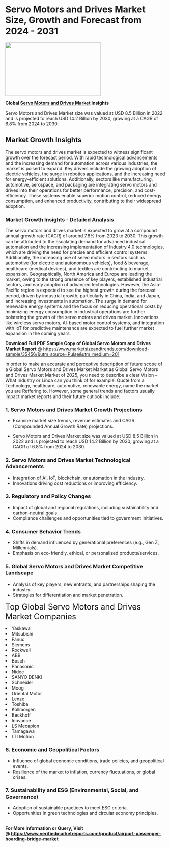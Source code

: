 <H1>Servo Motors and Drives Market Size, Growth and Forecast from 2024 - 2031</H1><img class="aligncenter size-medium wp-image-584254" src="https://thirdeyenews.in/wp-content/uploads/2024/09/Global-Market-Research-300x168.jpeg" alt="" width="300" height="168" /><p><strong>Global&nbsp;<a href="https://www.marketsizeandtrends.com/download-sample/35456/&amp;utm_source=Pulse&amp;utm_medium=201">Servo Motors and Drives Market</a> Insights</strong></p><p>Servo Motors and Drives Market size was valued at USD 8.5 Billion in 2022 and is projected to reach USD 14.2 Billion by 2030, growing at a CAGR of 6.8% from 2024 to 2030.</p><p><h2>Market Growth Insights</h2> The servo motors and drives market is expected to witness significant growth over the forecast period. With rapid technological advancements and the increasing demand for automation across various industries, the market is poised to expand. Key drivers include the growing adoption of electric vehicles, the surge in robotics applications, and the increasing need for energy-efficient solutions. Additionally, sectors like manufacturing, automotive, aerospace, and packaging are integrating servo motors and drives into their operations for better performance, precision, and cost-efficiency. These systems enable superior motion control, reduced energy consumption, and enhanced productivity, contributing to their widespread adoption. <p></p> <h3>Market Growth Insights - Detailed Analysis</h3> The servo motors and drives market is expected to grow at a compound annual growth rate (CAGR) of around 7.8% from 2023 to 2030. This growth can be attributed to the escalating demand for advanced industrial automation and the increasing implementation of Industry 4.0 technologies, which are driving the need for precise and efficient control systems. Additionally, the increasing use of servo motors in sectors such as automotive (for electric and autonomous vehicles), food & beverage, healthcare (medical devices), and textiles are contributing to market expansion. Geographically, North America and Europe are leading the market, owing to the strong presence of key players, established industrial sectors, and early adoption of advanced technologies. However, the Asia-Pacific region is expected to see the highest growth during the forecast period, driven by industrial growth, particularly in China, India, and Japan, and increasing investments in automation. The surge in demand for renewable energy systems and the focus on reducing operational costs by minimizing energy consumption in industrial operations are further bolstering the growth of the servo motors and drives market. Innovations like wireless servo motors, AI-based motor control systems, and integration with IoT for predictive maintenance are expected to fuel further market expansion in the coming years. <p></p><p><span class=""><strong>Download Full PDF Sample Copy of Global Servo Motors and Drives Market Report</strong> @ <a href="https://www.marketsizeandtrends.com/download-sample/35456/&amp;utm_source=Pulse&amp;utm_medium=201" target="_blank">https://www.marketsizeandtrends.com/download-sample/35456/&amp;utm_source=Pulse&amp;utm_medium=201</a></span></p><p>In order to make an accurate and perceptive description of future scope of a Global&nbsp;Servo Motors and Drives Market Market as Global&nbsp;Servo Motors and Drives Market Market of 2025, you need to describe a clear Vision &ndash; What Industry or Linda can you think of for example: Quote from a Technology, healthcare, automotive, renewable energy, name the market you are Reffering to. However, some general trends and factors usually impact market reports and their future outlook include:</p><h3>1.&nbsp;<strong>Servo Motors and Drives Market Growth Projections</strong></h3><ul><li>Examine market size trends, revenue estimates and CAGR (Compounded Annual Growth Rate) projections.</li><li><p>Servo Motors and Drives Market size was valued at USD 8.5 Billion in 2022 and is projected to reach USD 14.2 Billion by 2030, growing at a CAGR of 6.8% from 2024 to 2030.</p></li></ul><h3>2.&nbsp;<strong>Servo Motors and Drives Market Technological Advancements</strong></h3><ul><li>Integration of AI, IoT, blockchain, or automation in the industry.</li><li>Innovations driving cost reductions or improving efficiency.</li></ul><h3>3.&nbsp;<strong>Regulatory and Policy Changes</strong></h3><ul><li>Impact of global and regional regulations, including sustainability and carbon-neutral goals.</li><li>Compliance challenges and opportunities tied to government initiatives.</li></ul><h3>4.&nbsp;<strong>Consumer Behavior Trends</strong></h3><ul><li>Shifts in demand influenced by generational preferences (e.g., Gen Z, Millennials).</li><li>Emphasis on eco-friendly, ethical, or personalized products/services.</li></ul><h3>5.&nbsp;<strong>Global Servo Motors and Drives Market Competitive Landscape</strong></h3><ul><li>Analysis of key players, new entrants, and partnerships shaping the industry.</li><li>Strategies for differentiation and market penetration.</li></ul><p data-pm-slice="1 1 []"><span style="color: inherit; font-family: inherit; font-size: 25px;">Top Global Servo Motors and Drives Market Companies</span></p><div class="" data-test-id=""><p><li>Yaskawa</li><li> Mitsubishi</li><li> Fanuc</li><li> Siemens</li><li> Rockwell</li><li> ABB</li><li> Bosch</li><li> Panasonic</li><li> Nidec</li><li> SANYO DENKI</li><li> Schneider</li><li> Moog</li><li> Oriental Motor</li><li> Lenze</li><li> Toshiba</li><li> Kollmorgen</li><li> Beckhoff</li><li> Inovance</li><li> LS Mecapion</li><li> Tamagawa</li><li> LTI Motion</li></p></div><h3>6.&nbsp;<strong>Economic and Geopolitical Factors</strong></h3><ul><li>Influence of global economic conditions, trade policies, and geopolitical events.</li><li>Resilience of the market to inflation, currency fluctuations, or global crises.</li></ul><h3>7.&nbsp;<strong>Sustainability and ESG (Environmental, Social, and Governance)</strong></h3><ul><li>Adoption of sustainable practices to meet ESG criteria.</li><li>Opportunities in green technologies and circular economy principles.</li></ul><h2><strong style="font-size: 14px;">For More Information or Query, Visit @&nbsp;</strong><a style="background-color: #ffffff; font-size: 14px;" href="https://www.marketsizeandtrends.com/report/servo-motors-and-drives-market/" target="_blank">https://www.verifiedmarketreports.com/product/airport-passenger-boarding-bridge-market</a></h2>
